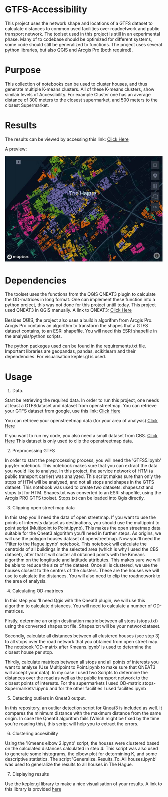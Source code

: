 # GTFS-Accessibility
This project uses the network shape and locations of a GTFS dataset to calculate distances to common used facilities over roadnetwork and public transport network. The toolset used in this project is still in an experimental phase. Many of to codebase should be optimized for different systems, some code should still be generalized to functions. The project uses several python libraries, but also QGIS and Arcgis Pro (both required).

# Purpose
This collection of notebooks can be used to cluster houses, and thus generate multiple K-means clusters. All of these K-means clusters, show similair levels of Accessibility. For example Cluster one has an average distance of 300 meters to the closest supermarket, and 500 meters to the closest Supermarket. 

# Results
The results can be viewed by accessing this link: [Click Here](https://brunohermans.github.io/GTFS-Accessibility/final_map.html)

A preview:

![Accesibility Levels](https://raw.githubusercontent.com/Brunohermans/GTFS-Accessibility/master/Preview%20Kepler.JPG)

# Dependencies
The toolset uses the functions from the QGIS QNEAT3 plugin to calculate the OD-matrices in long format. One can implement these function into a python project, this was not done for this project untill today. This project used QNEAT3 in QGIS manually. A link to QNEAT3: [Click Here](https://root676.github.io/)

Besides QGIS, the project also uses a buildin algorithm from Arcgis Pro. Arcgis Pro contains an algorithm to transform the shapes that a GTFS dataset contains, to an ESRI shapefile. You will need this ESRI shapefile in the analysis/python scripts. 

The python packeges used can be found in the requirements.txt file. Important libraries are geopandas, pandas, scikitlearn and their dependencies. For visualisation kepler.gl is used. 

# Usage
1) Data.

Start be retrieving the required data. In order to run this project, one needs at least a GTFSdataset and dataset from openstreetmap. 
You can retrieve your GTFS dataset from google, use this link: [Click Here](https://code.google.com/archive/p/googletransitdatafeed/wikis/PublicFeeds.wiki)

You can retrieve your openstreetmap data (for your area of analysis) [Click Here](https://download.geofabrik.de/)

If you want to run my code, you also need a small dataset from CBS. [Click Here](https://www.cbs.nl/nl-nl/dossier/nederland-regionaal/geografische-data/wijk-en-buurtkaart-2018) This dataset is only used to clip the openstreetmap data. 

2) Preprocessing GTFS

In order to start the preprocessing process, you will need the 'GTFS5.ipynb' jupyter notebook. This notebook makes sure that you can extract the data you would like to analyse. In this project, the service network of HTM (a public transport carrier) was analyzed. 
This script makes sure than only the stops of HTM will be analysed, and not all stops and shapes in the GTFS dataset. This notebook was used to create two datasets: shapes.txt and stops.txt for HTM. Shapes.txt was converted to an ESRI shapefile, using the Arcgis PRO GTFS toolset. Stops.txt can be loaded into Qgis directly. 

3) Clipping open street map data

In this step you'll need the data of open streetmap. If you want to use the points of interests dataset as destinations, you should use the multipoint to point script (Multipoint to Point.ipynb). This makes the open streetmap data suitable for the Qneat3 algorithm you'll need in further steps. As origins, we will use the polygon houses dataset of openstreetmap. Now you'll need the 'Filter to the Hague.ipynb' notebook. This notebook will calculate the centroids of all buildings in the selected area (which is why I used the CBS dataset), after that it will cluster all obtained points with the Kmeans algorithm on the longtitude and lattitude attributes. This makes sure we will be able to reduce the size of the dataset. Once all is clustered, we use the houses closest to the centres of the clusters. These are the houses we will use to calculate the distances. You will also need to clip the roadnetwork to the area of analysis. 

4) Calculating OD-matrices 

In this step you''ll need Qgis with the Qneat3 plugin, we will use this algorithm to calculate distances. You will need to calculate a number of OD-matrices. 

Firstly, determine an origin destination matrix between all stops (stops.txt) using the converted shapes.txt file. Shapes.txt will be your networkdataset. 

Secondly, calculate all distances between all clustered houses (see step 3) to all stops over the road network that you obtained from open street map. The notebook 'OD-matrix after Kmeans.ipynb' is used to determine the closest house per stop. 

Thirdly, calculate matrices between all stops and all points of interests you want to analyse (Use Multipoint to Point.ipynb to make sure that QNEAT3 will accept your data). In my case I used two Scripts to determine the distances over the road as well as the public transport network to the closest points of interests. For the supermarkets I used OD-matrix stops-Supermarkets1.ipynb and for the other facilities I used facilites.ipynb

5) Detecting outliers in Qneat3 output. 

In this repository, an outlier detection script for Qneat3 is included as well. It compares the minimum distance with the maximum distance from the same origin. In case the Qneat3 algorithm fails (Which might be fixed by the time you're reading this), this script will help you to extract the errors. 

6) Clustering accesibility 

Using the 'Kmeans elbow 2.ipynb' script, the houses were clustered based on the calculated distances calculated in step 4. This script was also used to generate some histograms, the elbow plot for determining K, and some descriptive statistics. The script 'Generalize_Results_To_All houses.ipynb' was used to generalize the results to all houses in The Hague.


7) Displaying results

Use the kepler.gl library to make a nice visualisation of your results. A link to this library is provided [here](https://kepler.gl/)


